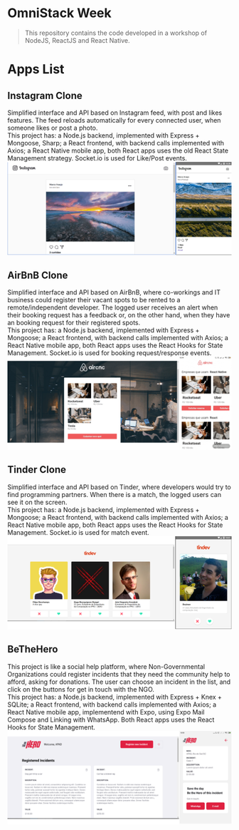 # OmniStack Week
> This repository contains the code developed in a workshop of NodeJS, ReactJS and React Native.


# Apps List
## Instagram Clone
Simplified interface and API based on Instagram feed, with post and likes features. The feed reloads automatically for every connected user, when someone likes or post a photo.<br />
This project has: a Node.js backend, implemented with Express + Mongoose, Sharp; a React frontend, with backend calls implemented with Axios; a React Native mobile app, both React apps uses the old React State Management strategy. Socket.io is used for Like/Post events.<br />
![Instagram Clone](https://github.com/MarcoAraujoNeves/omnistack-week/blob/master/screenshots/App-1.png)

## AirBnB Clone
Simplified interface and API based on AirBnB, where co-workings and IT business could register their vacant spots to be rented to a remote/independent developer. The logged user receives an alert when their booking request has a feedback or, on the other hand, when they have an booking request for their registered spots.<br />
This project has: a Node.js backend, implemented with Express + Mongoose; a React frontend, with backend calls implemented with Axios; a React Native mobile app, both React apps uses the React Hooks for State Management. Socket.io is used for booking request/response events.<br />
![AirBnB Clone](https://github.com/MarcoAraujoNeves/omnistack-week/blob/master/screenshots/App-2.png)

## Tinder Clone
Simplified interface and API based on Tinder, where developers would try to find programming partners. When there is a match, the logged users can see it on the screen.<br />
This project has: a Node.js backend, implemented with Express + Mongoose; a React frontend, with backend calls implemented with Axios; a React Native mobile app, both React apps uses the React Hooks for State Management. Socket.io is used for match event.<br />
![Tinder Clone](https://github.com/MarcoAraujoNeves/omnistack-week/blob/master/screenshots/App-3.png)

## BeTheHero
This project is like a social help platform, where Non-Governmental Organizations could register incidents that they need the community help to afford, asking for donations. The user can choose an incident in the list, and click on the buttons for get in touch with the NGO.<br />
This project has: a Node.js backend, implemented with Express + Knex + SQLite; a React frontend, with backend calls implemented with Axios; a React Native mobile app, implementend with Expo, using Expo Mail Compose and Linking with WhatsApp. Both React apps uses the React Hooks for State Management. <br />
![BeTheHero Clone](https://github.com/MarcoAraujoNeves/omnistack-week/blob/master/screenshots/App-4.png)
